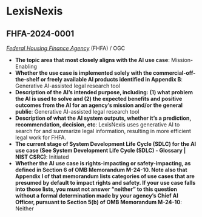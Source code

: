 # LexisNexis
## FHFA-2024-0001
_[Federal Housing Finance Agency](<../3_agency/Federal Housing Finance Agency.md>)_ (FHFA) / OGC


+ **The topic area that most closely aligns with the AI use case**: Mission-Enabling
+ **Whether the use case is implemented solely with the commercial-off-the-shelf or freely available AI products identified in Appendix B**: Generative AI-assisted legal research tool
+ **Description of the AI’s intended purpose, including: (1) what problem the AI is used to solve and (2) the expected benefits and positive outcomes from the AI for an agency’s mission and/or the general public**: Generative AI-assisted legal research tool
+ **Description of what the AI system outputs, whether it’s a prediction, recommendation, decision, etc**: LexisNexis uses generative AI to search for and summarize legal information, resulting in more efficient legal work for FHFA.
+ **The current stage of System Development Life Cycle (SDLC) for the AI use case (See System Development Life Cycle (SDLC) - Glossary | NIST CSRC)**: Initiated
+ **Whether the AI use case is rights-impacting or safety-impacting, as defined in Section 6 of OMB Memorandum M-24-10. Note also that Appendix I of that memorandum lists categories of use cases that are presumed by default to impact rights and safety. If your use case falls into those lists, you must not answer “neither” to this question without a formal determination made by your agency’s Chief AI Officer, pursuant to Section 5(b) of OMB Memorandum M-24-10**: Neither